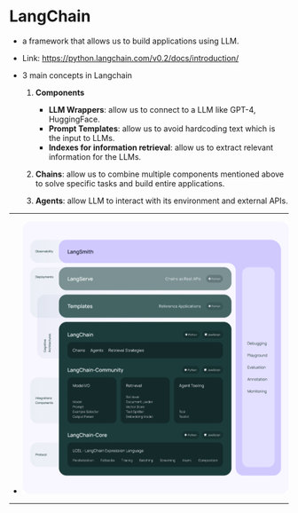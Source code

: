 # LangChain

- a framework that allows us to build applications using LLM.

- Link: https://python.langchain.com/v0.2/docs/introduction/

- 3 main concepts in Langchain
    1. **Components**
        - **LLM Wrappers**: allow us to connect to a LLM like GPT-4, HuggingFace.
        - **Prompt Templates**: allow us to avoid hardcoding text which is the input to LLMs.
        - **Indexes for information retrieval**: allow us to extract relevant information for the LLMs.

    2. **Chains**: allow us to combine multiple components mentioned above to solve specific tasks and build entire applications.

    3. **Agents**: allow LLM to interact with its environment and external APIs. 

---

- ![IMAGE](./langchain_stack.svg)

---

